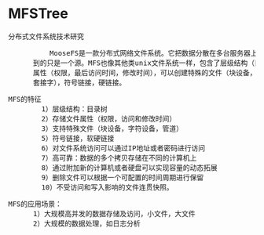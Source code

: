 # MFSTree
分布式文件系统技术研究

<pre>
          MooseFS是一款分布式网络文件系统。它把数据分散在多台服务器上，但对于用户来说，看
      到的只是一个源。MFS也像其他类unix文件系统一样，包含了层级结构（目录树）,存储着文件
      属性（权限，最后访问时间，修改时间），可以创建特殊的文件（块设备，字符设备，管道，
      套接字），符号链接，硬链接。
</pre>

<pre>
MFS的特征
        1）层级结构：目录树
        2）存储文件属性（权限，访问和修改时间）
        3）支持特殊文件（块设备，字符设备，管道）
        5）符号链接，软硬链接
        6）对文件系统访问可以通过IP地址或者密码进行访问
        7）高可靠：数据的多个拷贝存储在不同的计算机上
        8）通过附加新的计算机或者硬盘可以实现容量的动态拓展
        9）删除文件可以根据一个可配置的时间周期进行保留
        10）不受访问和写入影响的文件连贯快照。
</pre>

<pre>
MFS的应用场景：
      1）大规模高并发的数据存储及访问，小文件，大文件
      2）大规模的数据处理，如日志分析
</pre>

